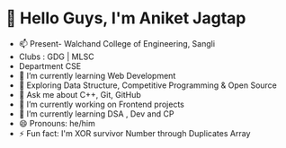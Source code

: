 # 👋 Hello Guys, I'm Aniket Jagtap

- 📫 Present- Walchand College of Engineering, Sangli
- Clubs : GDG | MLSC
- Department CSE
- 🔭 I’m currently learning Web Development
- 🌱 Exploring Data Structure, Competitive Programming & Open Source
- 💬 Ask me about C++, Git, GitHub
- 🔭 I’m currently working on Frontend projects
- 🌱 I’m currently learning DSA , Dev and CP
- 😄 Pronouns: he/him
- ⚡ Fun fact: I'm XOR survivor Number through Duplicates Array
